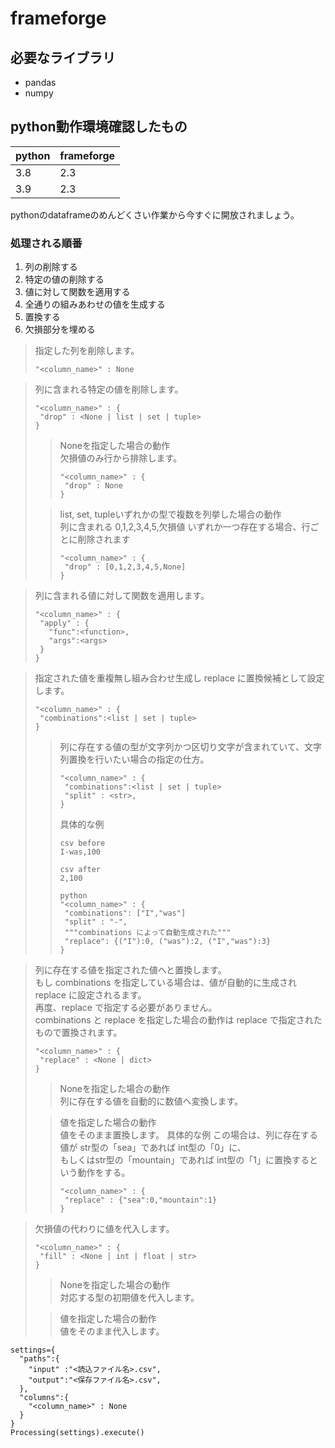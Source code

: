 # frameforge

## 必要なライブラリ
- pandas
- numpy

## python動作環境確認したもの
|python|frameforge|
|---|---|
|3.8|2.3|
|3.9|2.3|

pythonのdataframeのめんどくさい作業から今すぐに開放されましょう。
<br>
### 処理される順番
1. 列の削除する
2. 特定の値の削除する
3. 値に対して関数を適用する
4. 全通りの組みあわせの値を生成する
5. 置換する
6. 欠損部分を埋める

>指定した列を削除します。<br>
>```
>"<column_name>" : None
>```

>列に含まれる特定の値を削除します。<br>
>```
>"<column_name>" : {
>  "drop" : <None | list | set | tuple> 
>}
>```
>>Noneを指定した場合の動作<br>
>>欠損値のみ行から排除します。<br>
>>```
>>"<column_name>" : {
>>  "drop" : None
>>}
>>```
>
>>list, set, tupleいずれかの型で複数を列挙した場合の動作<br>
>>列に含まれる 0,1,2,3,4,5,欠損値 いずれか一つ存在する場合、行ごとに削除されます<br>
>>```
>>"<column_name>" : {
>>  "drop" : [0,1,2,3,4,5,None] 
>>}
>>```

>列に含まれる値に対して関数を適用します。<br>
>```
>"<column_name>" : {
>  "apply" : {
>    "func":<function>, 
>    "args":<args>
>  }
>}
>```

>指定された値を重複無し組み合わせ生成し replace に置換候補として設定します。<br>
>```
>"<column_name>" : {
>  "combinations":<list | set | tuple>
>}
>```
>>列に存在する値の型が文字列かつ区切り文字が含まれていて、文字列置換を行いたい場合の指定の仕方。
>>```
>>"<column_name>" : {
>>  "combinations":<list | set | tuple>
>>  "split" : <str>,
>>}
>>```
>>具体的な例
>>```
>>csv before
>>I-was,100
>>```
>>```
>>csv after
>>2,100
>>```
>>```
>>python
>>"<column_name>" : {
>>  "combinations": ["I","was"]
>>  "split" : "-",
>>  """combinations によって自動生成された"""
>>  "replace": {("I"):0, ("was"):2, ("I","was"):3}
>>}
>>```

>列に存在する値を指定された値へと置換します。<br>
>もし combinations を指定している場合は、値が自動的に生成され replace に設定されるます。<br>
>再度、replace で指定する必要がありません。<br>
>combinations と replace を指定した場合の動作は replace で指定されたもので置換されます。<br>
>```
>"<column_name>" : {
>  "replace" : <None | dict>
>}
>```
>>Noneを指定した場合の動作<br>
>>列に存在する値を自動的に数値へ変換します。<br>
>
>>値を指定した場合の動作<br>
>>値をそのまま置換します。
>>具体的な例
>>この場合は、列に存在する値が str型の「sea」であれば int型の「0」に、<br>
もしくはstr型の「mountain」であれば int型の「1」に置換するという動作をする。<br>
>>```
>>"<column_name>" : {
>>  "replace" : {"sea":0,"mountain":1}
>>}
>>```

>欠損値の代わりに値を代入します。<br>
>```
>"<column_name>" : {
>  "fill" : <None | int | float | str>
>}
>```
>
>>Noneを指定した場合の動作<br>
>>対応する型の初期値を代入します。<br>
>
>>値を指定した場合の動作<br>
>>値をそのまま代入します。

```
settings={
  "paths":{
    "input" :"<読込ファイル名>.csv",
    "output":"<保存ファイル名>.csv",
  },
  "columns":{
    "<column_name>" : None
  }
}
Processing(settings).execute()
```
